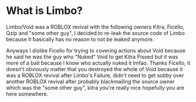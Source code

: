 # What is Limbo?
Limbo/Void was a ROBLOX revival with the following owners Kitra, Ficello, Qzip and "some other guy", I decided to re-leak the source code of Limbo because It basically has no reason to not be leaked anymore.

Anyways I dislike Ficello for trying to covering actions about Void because he said he was the guy who "Nuked" Void to get Kitra Pissed but it was more of a bait because I know who actually nuked it lmfao. Thanks Ficello, it doesn't obviously matter that you destroyed the whole of Void because it was a ROBLOX revival after Limbo's Failure, didn't need to get sobby over another ROBLOX revival after probably blackmailing the source owner which was the "some other guy", kitra you're really nice hopefully you are here somewhere.
